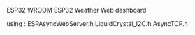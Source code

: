 ESP32 WROOM
ESP32 Weather Web dashboard


using  :
  ESPAsyncWebServer.h
  LiquidCrystal_I2C.h
  AsyncTCP.h
  
